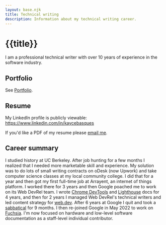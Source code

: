 ```yaml
---
layout: base.njk
title: Technical writing
description: Information about my technical writing career.
---
```


# {{title}}

I am a professional technical writer with over 10 years of experience
in the software industry.

## Portfolio

See [Portfolio](/technical-writing/portfolio).

## Resume

My LinkedIn profile is publicly viewable: <https://www.linkedin.com/in/kaycebasques>

If you'd like a PDF of my resume please [email me](/contact).

## Career summary

[degree]: http://catalog.collegeofsanmateo.edu/current/programs/computer-science-applications-and-development-as.php
[Chrome DevTools]: https://developer.chrome.com/docs/devtools
[Lighthouse]: https://developer.chrome.com/docs/lighthouse/overview
[web.dev]: https://web.dev
[sabbatical]: /essays/sabbatical
[Fuchsia]: https://fuchsia.dev

I studied history at UC Berkeley. After job hunting for a few months
I realized that I needed more marketable skill and experience. My
solution was to do lots of small writing contracts on oDesk (now
Upwork) and take computer science classes at my local community
college. I did that for a year and then got my first full-time job
at Arrayent, an internet of things platform. I worked there for 3
years and then Google poached me to work on its Web DevRel team. I
wrote [Chrome DevTools] and [Lighthouse] docs for 4 years, and then
for 2 years I managed Web DevRel's technical writers and led content
strategy for [web.dev]. After 6 years at Google I quit and took a
[sabbatical] for 9 months. I then re-joined Google in May 2022 to
work on [Fuchsia]. I'm now focused on hardware and low-level
software documentation as a staff-level individual contributor.
